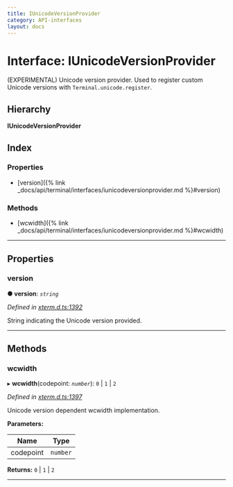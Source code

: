 ```yaml
---
title: IUnicodeVersionProvider
category: API-interfaces
layout: docs
---
```



# Interface: IUnicodeVersionProvider

(EXPERIMENTAL) Unicode version provider. Used to register custom Unicode versions with `Terminal.unicode.register`.

## Hierarchy

**IUnicodeVersionProvider**

## Index

### Properties

* [version]({% link _docs/api/terminal/interfaces/iunicodeversionprovider.md %}#version)

### Methods

* [wcwidth]({% link _docs/api/terminal/interfaces/iunicodeversionprovider.md %}#wcwidth)

---

## Properties

<a id="version"></a>

###  version

**● version**: *`string`*

*Defined in [xterm.d.ts:1392](https://github.com/xtermjs/xterm.js/blob/4.4.0/typings/xterm.d.ts#L1392)*

String indicating the Unicode version provided.

___

## Methods

<a id="wcwidth"></a>

###  wcwidth

▸ **wcwidth**(codepoint: *`number`*): `0` \| `1` \| `2`

*Defined in [xterm.d.ts:1397](https://github.com/xtermjs/xterm.js/blob/4.4.0/typings/xterm.d.ts#L1397)*

Unicode version dependent wcwidth implementation.

**Parameters:**

| Name | Type |
| ------ | ------ |
| codepoint | `number` |

**Returns:** `0` \| `1` \| `2`

___

